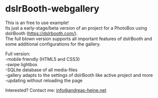 # dslrBooth-webgallery  

This is an free to use example!  
Its just a early-stage/beta version of an project for a PhotoBox using dslrBooth (https://dslrbooth.com/).  
The full blown version supports all important features of dslrBooth and some additional configurations for the gallery.  
  
Full version:  
-mobile friendly (HTML5 and CSS3)  
-swipe lightbox  
-SQLite database of all media-files  
-gallery adapts to the settings of dslrBooth like active project and more   
-updating without reloading the page  
  
Interested? Contact me: info@andreas-heine.net

